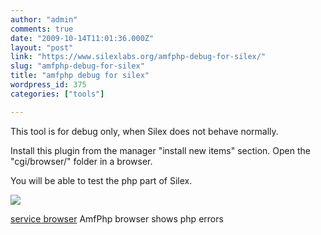 ```yaml
---
author: "admin"
comments: true
date: "2009-10-14T11:01:36.000Z"
layout: "post"
link: "https://www.silexlabs.org/amfphp-debug-for-silex/"
slug: "amfphp-debug-for-silex"
title: "amfphp debug for silex"
wordpress_id: 375
categories: ["tools"]

---
```

This tool is for debug only, when Silex does not behave normally.

Install this plugin from the manager "install new items" section. Open the "cgi/browser/" folder in a browser.

You will be able to test the php part of Silex.

[![](https://www.silexlabs.org/wp-content/uploads/2009/10/Screen-Shot-2012-10-26-at-7.04.09-PM-687x336.png)](https://www.silexlabs.org/375/exchange/exchange-silex/tools/amfphp-debug-for-silex/attachment/screen-shot-2012-10-26-at-7-04-09-pm/)





[service browser](https://www.silexlabs.org/375/exchange/exchange-silex/tools/amfphp-debug-for-silex/attachment/service-browser/)
    AmfPhp browser shows php errors

